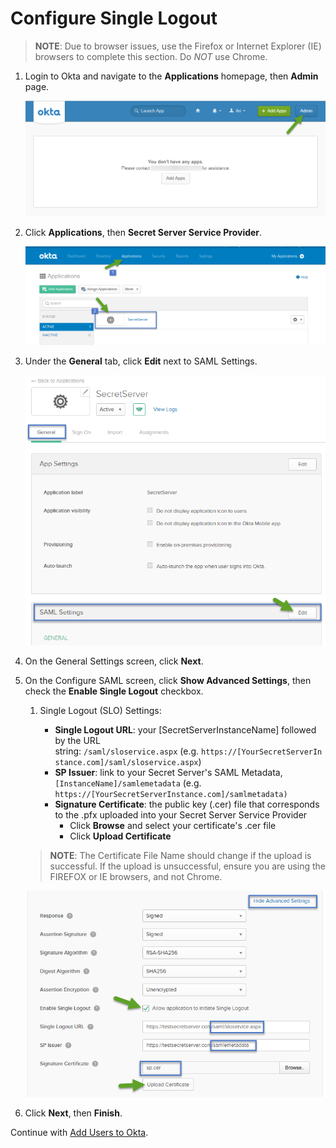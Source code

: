 [title]: # (Single Logout)
[tags]: # (introduction)
[priority]: # (103)
# Configure Single Logout

>**NOTE**: Due to browser issues, use the Firefox or Internet Explorer (IE) browsers to complete this section. Do *NOT* use Chrome.

1. Login to Okta and navigate to the __Applications__ homepage, then __Admin__ page.

   ![single-logout-1](images/single-logout-1.png)
1. Click __Applications__, then __Secret Server Service Provider__.

   ![single-logout-2](images/single-logout-2.png)
1. Under the __General__ tab, click __Edit__ next to SAML Settings.

   ![single-logout-3](images/single-logout-3.png)
1. On the General Settings screen, click __Next__. 
1. On the Configure SAML screen, click __Show Advanced Settings__, then check the __Enable Single Logout__ checkbox. 

   1. Single Logout (SLO) Settings:

      *  __Single Logout URL__: your [SecretServerInstanceName] followed by the URL string: `/saml/sloservice.aspx` (e.g. `https://[YourSecretServerInstance.com]/saml/sloservice.aspx`)
      * __SP Issuer__: link to your Secret Server's SAML Metadata, `[InstanceName]/samlemetadata` (e.g. `https://[YourSecretServerInstance.com]/samlmetadata)`
      * __Signature Certificate__: the public key (.cer) file that corresponds to the .pfx uploaded into your Secret Server Service Provider 
        * Click __Browse__ and select your certificate's .cer file
        * Click __Upload Certificate__

   >**NOTE**: The Certificate File Name should change if the upload is successful. If the upload is unsuccessful, ensure you are using the FIREFOX or IE browsers, and not Chrome.

   ![single-logout-4](images/single-logout-4.png)
1. Click __Next__, then __Finish__.

Continue with [Add Users to Okta](add-users.md).